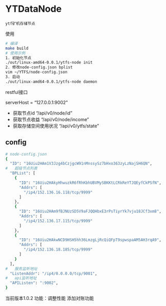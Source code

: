 # YTDataNode

```
ytf矿机存储节点
```

使用
```bash
# 编译
make build
# 使用示例
1. 初始化节点
./out/linux-amd64-0.0.1/ytfs-node init
2. 修改node-config.json bplist 
vim ~/YTFS/node-config.json 
3. 启动
./out/linux-amd64-0.0.1/ytfs-node daemon
```

restful接口

serverHost = “127.0.0.1:9002”
+ 获取节点id “/api/v0/node/id”
+ 获取节点收益 “/api/v0/node/income”
+ 获取存储空间使用状况 “/api/v0/ytfs/state”

## config
```bash
# node-config.json
{
  "ID": "16Uiu2HAm1V3Jzg4bCzjgcW91nMnssySz7bHxo363zyLzNajSH6QN",
#   超级节点列表
  "BPList": [
    {
      "ID": "16Uiu2HAkyHhwuzkR6fRhKbhUBVMySBKKtLCRkReYTJQEyfCkPSfN",
      "Addrs": [
        "/ip4/152.136.16.118/tcp/9999"
      ]
    },
    {
      "ID": "16Uiu2HAm9fBJNUzSD5V9aFJQQHbxE3rPsTiyrYk7vju18JCf3xm8",
      "Addrs": [
        "/ip4/152.136.17.115/tcp/9999"
      ]
    },
    {
      "ID": "16Uiu2HAkwNCD9HSH5hh36LmzgLjRcQiQFpT9spwspaAM5AH3rqA9",
      "Addrs": [
        "/ip4/152.136.18.185/tcp/9999"
      ]
    }
  ],
#   服务监听地址
  "ListenAddr": "/ip4/0.0.0.0/tcp/9001",
#   api监听地址
  "APIListen": ":9002",
}

```

当前版本1.0.2 功能：调整性能  添加对账功能
